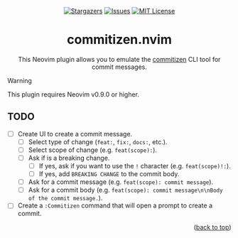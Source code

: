 <a name="readme-top"></a>

<div align="center">

[![Stargazers][stars-shield]][stars-url]
[![Issues][issues-shield]][issues-url]
[![MIT License][license-shield]][license-url]

# commitizen.nvim

This Neovim plugin allows you to emulate the [commitizen](https://github.com/commitizen-tools/commitizen) CLI tool for commit messages.

</div>

> [!WARNING]
>
> This plugin requires Neovim v0.9.0 or higher.

## TODO

- [ ] Create UI to create a commit message.
  - [ ] Select type of change (`feat:`, `fix:`, `docs:`, etc.).
  - [ ] Select scope of change (e.g. `feat(scope):`).
  - [ ] Ask if is a breaking change.
    - [ ] If yes, ask if you want to use the `!` character (e.g. `feat(scope)!:`).
    - [ ] If yes, add `BREAKING CHANGE` to the commit body.
  - [ ] Ask for a commit message (e.g. `feat(scope): commit message`).
  - [ ] Ask for a commit body (e.g. `feat(scope): commit message\n\nBody of the commit message.`).
- [ ] Create a `:Commitizen` command that will open a prompt to create a commit.

<div align="right">(<a href="#readme-top">back to top</a>)</div>

[stars-shield]: https://img.shields.io/github/stars/AlejandroSuero/commitizen.nvim.svg?style=for-the-badge
[stars-url]: https://github.com/AlejandroSuero/commitizen.nvim/stargazers
[issues-shield]: https://img.shields.io/github/issues/AlejandroSuero/commitizen.nvim.svg?style=for-the-badge
[issues-url]: https://github.com/AlejandroSuero/commitizen.nvim/issues
[license-shield]: https://img.shields.io/github/license/AlejandroSuero/commitizen.nvim.svg?style=for-the-badge
[license-url]: https://github.com/AlejandroSuero/commitizen.nvim/blob/main/LICENSE
